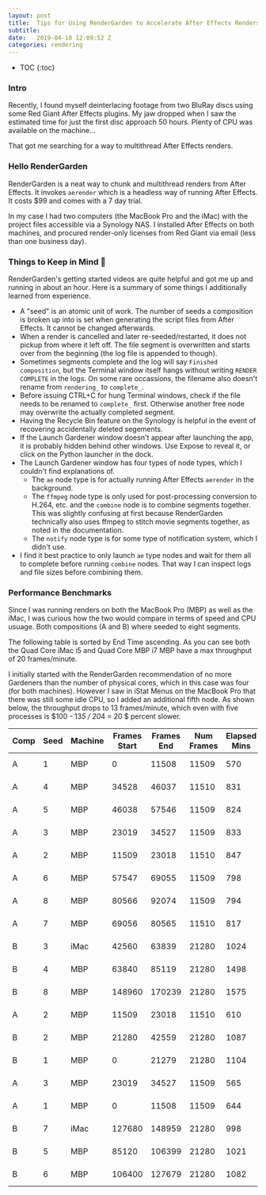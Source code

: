 ```yaml
---
layout: post
title:  Tips for Using RenderGarden to Accelerate After Effects Renders
subtitle: 
date:   2019-04-10 12:09:52 Z
categories: rendering
---
```


* TOC
{:toc}
### Intro

Recently, I found myself deinterlacing footage from two BluRay discs using some Red Giant After Effects plugins. My jaw dropped when I saw the estimated time for just the first disc approach 50 hours. Plenty of CPU was available on the machine...

That got me searching for a way to multithread After Effects renders.

### Hello RenderGarden

RenderGarden is a neat way to chunk and multithread renders from After Effects. It invokes `aerender` which is a headless way of running After Effects. It costs $99 and comes with a 7 day trial.

In my case I had two computers (the MacBook Pro and the iMac) with the project files accessible via a Synology NAS. I installed After Effects on both machines, and procured render-only licenses from Red Giant via email (less than one business day).

### Things to Keep in Mind 🌼

RenderGarden's getting started videos are quite helpful and got me up and running in about an hour. Here is a summary of some things I additionally learned from experience. 

* A "seed" is an atomic unit of work. The number of seeds a composition is broken up into is set when generating the script files from After Effects. It cannot be changed afterwards.
* When a render is cancelled and later re-seeded/restarted, it does not pickup from where it left off. The file segment is overwritten and starts over from the beginning (the log file is appended to though).
* Sometimes segments complete and the log will say `Finished composition`, but the Terminal window itself hangs without writing `RENDER COMPLETE` in the logs. On some rare occassions, the filename also doesn't rename from `rendering_` to `complete_`.
* Before issuing CTRL+C for hung Terminal windows, check if the file needs to be renamed to `complete_` first. Otherwise another free node may overwrite the actually completed segment.
* Having the Recycle Bin feature on the Synology is helpful in the event of recovering accidentally deleted segements.
* If the Launch Gardener window doesn't appear after launching the app, it is probably hidden behind other windows. Use Expose to reveal it, or click on the Python launcher in the dock.
* The Launch Gardener window has four types of node types, which I couldn't find explanations of.
  * The `ae` node type is for actually running After Effects `aerender` in the background.
  * The `ffmpeg` node type is only used for post-processing conversion to H.264, etc. and the `combine` node is to combine segments together. This was slightly confusing at first because RenderGarden technically also uses ffmpeg to stitch movie segments together, as noted in the documentation.
  * The `notify` node type is for some type of notification system, which I didn't use.
* I find it best practice to only launch `ae` type nodes and wait for them all to complete before running `combine` nodes. That way I can inspect logs and file sizes before combining them.

### Performance Benchmarks

Since I was running renders on both the MacBook Pro (MBP) as well as the iMac, I was curious how the two would compare in terms of speed and CPU usuage. Both compositions (A and B) where seeded to eight segments.

The following table is sorted by End Time ascending. As you can see both the Quad Core iMac i5 and Quad Core MBP i7 MBP have a max throughput of 20 frames/minute.

I initially started with the RenderGarden recommendation of no more Gardeners than the number of physical cores, which in this case was four (for both machines). However I saw in iStat Menus on the MacBook Pro that there was still some idle CPU, so I added an additional fifth node. As shown below, the throughput drops to 13 frames/minute, which even with five processes is $100 - 13*5 / 20*4 = 20 $ percent slower.

| Comp | Seed | Machine | Frames   Start | Frames   End | Num   Frames | Elapsed   Mins | Frames/Min  | End   Time   | Graceful   End |
| ---- | ---- | ------- | -------------- | ------------ | ------------ | -------------- | ----------- | ------------ | -------------- |
| A    | 1    | MBP     | 0              | 11508        | 11509        | 570            | 20.19122807 | 4/5/19 1:14  | TRUE           |
| A    | 4    | MBP     | 34528          | 46037        | 11510        | 831            | 13.85078219 | 4/5/19 5:35  | TRUE           |
| A    | 5    | MBP     | 46038          | 57546        | 11509        | 824            | 13.96723301 | 4/5/19 5:38  | TRUE           |
| A    | 3    | MBP     | 23019          | 34527        | 11509        | 833            | 13.81632653 | 4/5/19 5:39  | TRUE           |
| A    | 2    | MBP     | 11509          | 23018        | 11510        | 847            | 13.58913813 | 4/5/19 5:52  | TRUE           |
| A    | 6    | MBP     | 57547          | 69055        | 11509        | 798            | 14.42230576 | 4/5/19 14:37 | TRUE           |
| A    | 8    | MBP     | 80566          | 92074        | 11509        | 794            | 14.49496222 | 4/5/19 18:55 | TRUE           |
| A    | 7    | MBP     | 69056          | 80565        | 11510        | 817            | 14.08812729 | 4/5/19 19:17 | TRUE           |
| B    | 3    | iMac    | 42560          | 63839        | 21280        | 1024           | 20.78125    | 4/6/19 5:34  | TRUE           |
| B    | 4    | MBP     | 63840          | 85119        | 21280        | 1498           | 14.20560748 | 4/7/19 1:43  | TRUE           |
| B    | 8    | MBP     | 148960         | 170239       | 21280        | 1575           | 13.51111111 | 4/7/19 3:01  | TRUE           |
| A    | 2    | MBP     | 11509          | 23018        | 11510        | 610            | 18.86885246 | 4/8/19 22:13 | TRUE           |
| B    | 2    | MBP     | 21280          | 42559        | 21280        | 1087           | 19.57681693 | 4/9/19 4:43  | FALSE          |
| B    | 1    | MBP     | 0              | 21279        | 21280        | 1104           | 19.27536232 | 4/9/19 4:59  | FALSE          |
| A    | 3    | MBP     | 23019          | 34527        | 11509        | 565            | 20.3699115  | 4/9/19 7:39  | FALSE          |
| A    | 1    | MBP     | 0              | 11508        | 11509        | 644            | 17.87111801 | 4/9/19 21:09 | TRUE           |
| B    | 7    | iMac    | 127680         | 148959       | 21280        | 998            | 21.32264529 | 4/10/19 3:11 | TRUE           |
| B    | 5    | MBP     | 85120          | 106399       | 21280        | 1021           | 20.84231146 | 4/10/19 3:25 | FALSE          |
| B    | 6    | MBP     | 106400         | 127679       | 21280        | 1082           | 19.66728281 | 4/10/19 4:27 | FALSE          |